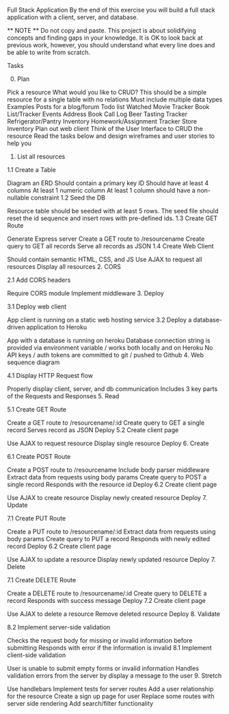Full Stack Application
By the end of this exercise you will build a full stack application with a client, server, and database.

** NOTE ** Do not copy and paste. This project is about solidifying concepts and finding gaps in your knowledge. It is OK to look back at previous work, however, you should understand what every line does and be able to write from scratch.

Tasks

0. Plan

 Pick a resource
What would you like to CRUD?
This should be a simple resource for a single table with no relations
Must include multiple data types
Examples
Posts for a blog/forum
Todo list
Watched Movie Tracker
Book List/Tracker
Events
Address Book
Call Log
Beer Tasting Tracker
Refrigerator/Pantry Inventory
Homework/Assignment Tracker
Store Inventory
 Plan out web client
Think of the User Interface to CRUD the resource
 Read the tasks below and design wireframes and user stories to help you
1. List all resources

1.1 Create a Table

 Diagram an ERD
 Should contain a primary key ID
 Should have at least 4 columns
 At least 1 numeric column
 At least 1 column should have a non-nullable constraint
1.2 Seed the DB

 Resource table should be seeded with at least 5 rows.
 The seed file should reset the id sequence and insert rows with pre-defined ids.
1.3 Create GET Route

 Generate Express server
 Create a GET route to /resourcename
 Create query to GET all records
 Serve all records as JSON
1.4 Create Web Client

 Should contain semantic HTML, CSS, and JS
 Use AJAX to request all resources
 Display all resources
2. CORS

2.1 Add CORS headers

 Require CORS module
 Implement middleware
3. Deploy

3.1 Deploy web client

 App client is running on a static web hosting service
3.2 Deploy a database-driven application to Heroku

 App with a database is running on heroku
 Database connection string is provided via environment variable / works both locally and on Heroku
 No API keys / auth tokens are committed to git / pushed to Github
4. Web sequence diagram

4.1 Display HTTP Request flow

 Properly display client, server, and db communication
 Includes 3 key parts of the Requests and Responses
5. Read

5.1 Create GET Route

 Create a GET route to /resourcename/:id
 Create query to GET a single record
 Serves record as JSON
 Deploy
5.2 Create client page

 Use AJAX to request resource
 Display single resource
 Deploy
6. Create

6.1 Create POST Route

 Create a POST route to /resourcename
 Include body parser middleware
 Extract data from requests using body params
 Create query to POST a single record
 Responds with the resource id
 Deploy
6.2 Create client page

 Use AJAX to create resource
 Display newly created resource
 Deploy
7. Update

7.1 Create PUT Route

 Create a PUT route to /resourcename/:id
 Extract data from requests using body params
 Create query to PUT a record
 Responds with newly edited record
 Deploy
6.2 Create client page

 Use AJAX to update a resource
 Display newly updated resource
 Deploy
7. Delete

7.1 Create DELETE Route

 Create a DELETE route to /resourcename/:id
 Create query to DELETE a record
 Responds with success message
 Deploy
7.2 Create client page

 Use AJAX to delete a resource
 Remove deleted resource
 Deploy
8. Validate

8.2 Implement server-side validation

 Checks the request body for missing or invalid information before submitting
 Responds with error if the information is invalid
8.1 Implement client-side validation

 User is unable to submit empty forms or invalid information
 Handles validation errors from the server by display a message to the user
9. Stretch

 Use handlebars
 Implement tests for server routes
 Add a user relationship for the resource
 Create a sign up page for user
 Replace some routes with server side rendering
 Add search/filter functionality
